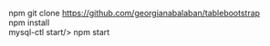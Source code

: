 npm git clone https://github.com/georgianabalaban/tablebootstrap<br/>
npm install<br/>
mysql-ctl start/>
npm start<br/>
